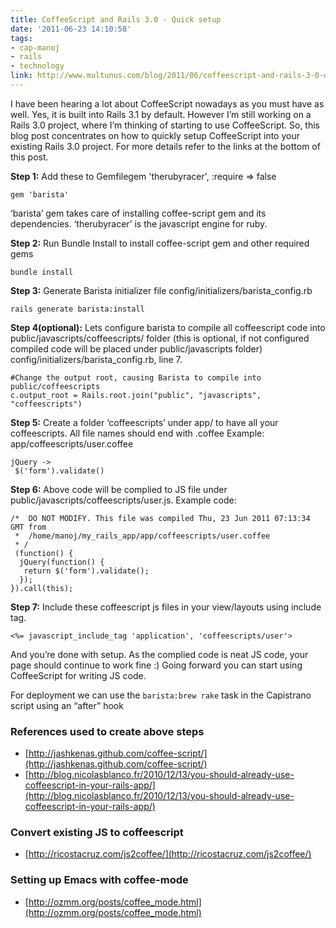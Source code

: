```yaml
---
title: CoffeeScript and Rails 3.0 - Quick setup
date: '2011-06-23 14:10:58'
tags:
- cap-manoj
- rails
- technology
link: http://www.multunus.com/blog/2011/06/coffeescript-and-rails-3-0-quick-setup/
---
```


I have been hearing a lot about CoffeeScript nowadays as you must have as well. Yes, it is built into Rails 3.1 by default. However I’m still working on a Rails 3.0 project, where I’m thinking of starting to use CoffeeScript. So, this blog post concentrates on how to quickly setup CoffeeScript into your existing Rails 3.0 project. For more details refer to the links at the bottom of this post.

**Step 1:** Add these to Gemfilegem 'therubyracer', :require => false

```
gem 'barista'
```

‘barista’ gem takes care of installing coffee-script gem and its dependencies. ‘therubyracer’ is the javascript engine for ruby.

**Step 2:** Run Bundle Install to install coffee-script gem and other required gems

```
bundle install
```

**Step 3:** Generate Barista initializer file config/initializers/barista_config.rb

```
rails generate barista:install
```

**Step 4(optional):** Lets configure barista to compile all coffeescript code into public/javascripts/coffeescripts/ folder (this is optional, if not configured compiled code will be placed under public/javascripts folder) config/initializers/barista_config.rb, line 7.

```
#Change the output root, causing Barista to compile into public/coffeescripts
c.output_root = Rails.root.join("public", "javascripts", "coffeescripts")
```

**Step 5:** Create a folder ‘coffeescripts’ under app/ to have all your coffeescripts. All file names should end with .coffee
Example: app/coffeescripts/user.coffee

```
jQuery ->
 $('form').validate()
```

**Step 6:** Above code will be complied to JS file under public/javascripts/coffeescripts/user.js. Example code:

```
/*  DO NOT MODIFY. This file was compiled Thu, 23 Jun 2011 07:13:34 GMT from
 *  /home/manoj/my_rails_app/app/coffeescripts/user.coffee
 * /
 (function() {
  jQuery(function() {
   return $('form').validate();
  });
}).call(this);
```

**Step 7:** Include these coffeescript js files in your view/layouts using include tag.

```
<%= javascript_include_tag 'application', 'coffeescripts/user'>
```

And you’re done with setup. As the complied code is neat JS code, your page should continue to work fine :) Going forward you can start using CoffeeScript for writing JS code.

For deployment we can use the `barista:brew rake` task in the Capistrano script using an “after” hook


### References used to create above steps

- [http://jashkenas.github.com/coffee-script/](http://jashkenas.github.com/coffee-script/)
- [http://blog.nicolasblanco.fr/2010/12/13/you-should-already-use-coffeescript-in-your-rails-app/](http://blog.nicolasblanco.fr/2010/12/13/you-should-already-use-coffeescript-in-your-rails-app/)


### Convert existing JS to coffeescript

- [http://ricostacruz.com/js2coffee/](http://ricostacruz.com/js2coffee/)


### Setting up Emacs with coffee-mode

- [http://ozmm.org/posts/coffee_mode.html](http://ozmm.org/posts/coffee_mode.html)
